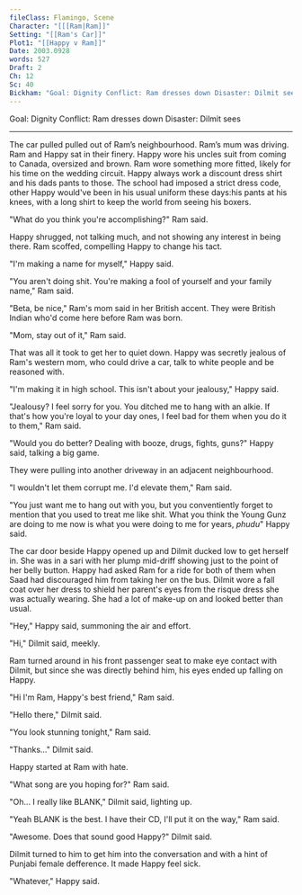 ```yaml
---
fileClass: Flamingo, Scene
Character: "[[[Ram|Ram]]"
Setting: "[[Ram's Car]]"
Plot1: "[[Happy v Ram]]"
Date: 2003.0928
words: 527
Draft: 2
Ch: 12
Sc: 40
Bickham: "Goal: Dignity Conflict: Ram dresses down Disaster: Dilmit sees"
---
```


Goal: Dignity 
Conflict: Ram dresses down 
Disaster: Dilmit sees

---

The car pulled pulled out of Ram’s neighbourhood. Ram’s mum was driving. Ram and Happy sat in their finery. Happy wore his uncles suit from coming to Canada, oversized and brown. Ram wore something more fitted, likely for his time on the wedding circuit. Happy always work a discount dress shirt and his dads pants to those. The school had imposed a strict dress code, other Happy would've been in his usual uniform these days:his pants at his knees, with a long shirt to keep the world from seeing his boxers.

"What do you think you're accomplishing?" Ram said.

Happy shrugged, not talking much, and not showing any interest in being there. Ram scoffed, compelling Happy to change his tact.

"I'm making a name for myself," Happy said.

"You aren't doing shit. You're making a fool of yourself and your family name," Ram said.

"Beta, be nice," Ram's mom said in her British accent. They were British Indian who'd come here before Ram was born.

"Mom, stay out of it," Ram said.

That was all it took to get her to quiet down. Happy was secretly jealous of Ram's western mom, who could drive a car, talk to white people and be reasoned with.

"I'm making it in high school. This isn't about your jealousy," Happy said.

"Jealousy? I feel sorry for you. You ditched me to hang with an alkie. If that's how you're loyal to your day ones, I feel bad for them when you do it to them," Ram said.

"Would you do better? Dealing with booze, drugs, fights, guns?" Happy said, talking a big game.

They were pulling into another driveway in an adjacent neighbourhood.

"I wouldn't let them corrupt me. I'd elevate them," Ram said.

"You just want me to hang out with you, but you conventiently forget to mention that you used to treat me like shit. What you think the Young Gunz are doing to me now is what you were doing to me for years, *phudu*" Happy said.

The car door beside Happy opened up and Dilmit ducked low to get herself in. She was in a sari with her plump mid-driff showing just to the point of her belly button. Happy had asked Ram for a ride for both of them when Saad had discouraged him from taking her on the bus. Dilmit wore a fall coat over her dress to shield her parent's eyes from the risque dress she was actually wearing. She had a lot of make-up on and looked better than usual.

"Hey," Happy said, summoning the air and effort.

"Hi," Dilmit said, meekly.

Ram turned around in his front passenger seat to make eye contact with Dilmit, but since she was directly behind him, his eyes ended up falling on Happy.

"Hi I'm Ram, Happy's best friend," Ram said.

"Hello there," Dilmit said.

"You look stunning tonight," Ram said.

"Thanks..." Dilmit said.

Happy started at Ram with hate.

"What song are you hoping for?" Ram said.

"Oh... I really like BLANK," Dilmit said, lighting up.

"Yeah BLANK is the best. I have their CD, I'll put it on the way," Ram said.

"Awesome. Does that sound good Happy?" Dilmit said.

Dilmit turned to him to get him into the conversation and with a hint of Punjabi female defference. It made Happy feel sick.

"Whatever," Happy said.